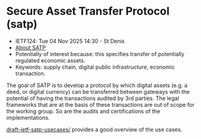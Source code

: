 # Secure Asset Transfer Protocol (satp) 
* <IETFschedule>IETF124: Tue 04 Nov 2025 14:30 - St Denis</IETFschedule>
* [About SATP](https://datatracker.ietf.org/group/satp/about/)
* Potentially of interest because: this specifies transfer of potentially regulated economic assets.
* Keywords: supply chain, digital public infrastructure, economic transaction.

The goal of SATP is to develop a protocol by which digital assets (e.g. a deed, or digital currency) can be transferred between gateways with the potential of having the transactions audited by 3rd parties. The legal frameworks that are at the basis of these transactions are out of scope for the working group. So are the audits and certifications of the implementations. 



[draft-ietf-satp-usecases/](https://datatracker.ietf.org/doc/draft-ietf-satp-usecases/) provides a good overview of the use cases. 